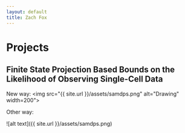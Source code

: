 ```yaml
---
layout: default
title: Zach Fox 
---
```

# Projects

## Finite State Projection Based Bounds on the Likelihood of Observing Single-Cell Data 
New way: 
<img src="{{ site.url }}/assets/samdps.png" alt="Drawing" width=200">




Other way:

![alt text]({{ site.url }}/assets/samdps.png)

